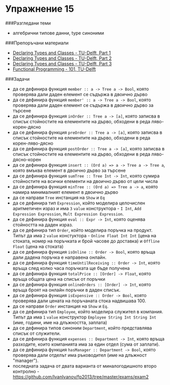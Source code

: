 Упражнение 15
=========

###Разгледани теми
- алгебрични типове данни, type синоними

###Препоръчани материали
- [Declaring Types and Classes - TU-Delft, Part 1](http://delftxdownloads.tudelft.nl/FP101x-FunctionalProgramming/Week5/FP101x-chapter9-part1-video.720.mp4)
- [Declaring Types and Classes - TU-Delft, Part 2](http://delftxdownloads.tudelft.nl/FP101x-FunctionalProgramming/Week5/FP101x-chapter9-part2-video.720.mp4)
- [Declaring Types and Classes - TU-Delft, Part 3](http://delftxdownloads.tudelft.nl/FP101x-FunctionalProgramming/Week5/FP101x-chapter9-part3-video.720.mp4)
- [Functional Programming - 101, TU-Delft](https://github.com/fptudelft/FP101x-Content)

###Задачи
- да се дефинира функция `member :: a -> Tree a -> Bool`, която проверява дали даден елемент се съдържа в двоично дърво
- да се дефинира функция `member' :: a -> Tree a -> Bool`, която проверява дали даден елемент се съдържа в двоично дърво за търсене
- да се дефинира функция `inOrder :: Tree a -> [a]`, която записва в списък стойностите на елементите на дърво, обходени в реда ляво-корен-дясно
- да се дефинира функция `preOrder :: Tree a -> [a]`, която записва в списък стойностите на елементите на дърво, обходени в реда корен-ляво-дясно
- да се дефинира функция `postOrder :: Tree a -> [a]`, която записва в списък стойностите на елементите на дърво, обходени в реда ляво-дясно-корен
- да се дефинира функция `insert :: (Ord a) => a -> Tree a -> Tree a`, която вмъква елемент в двоично дърво за търсене
- да се дефинира функция `sumTree :: Tree Int -> Int`, която сумира стойностите на всички елементи на двоично дърво от цели числа
- да се дефинира функция `minTree :: (Ord a) => Tree a -> a`, която намира минималният елемент в двоично дърво
- да се направи `Tree` инстанция на `Show` и `Eq`
- да се дефинира тип `Expression`, който моделира целочислен аритметичен израз и има `3` `value` конструктора - `I Int`, `Add Expression Expression`, `Mult Expression Expression`.
- да се дефинира функция `eval :: Expr -> Int`, която оценява стойността на даден израз.
- да се дефинира тип `Order`, който моделира поръчка на продукт. Типът да има `2` `value` констуктора - `Online Float Int Int` (цена на стоката, номер на поръчката и брой часове до доставка) и `Offline Float` (цена на стоката)
- да се дефинира функция `isOnline :: Order -> Bool`, която връща дали дадена поръчка е направена онлайн.
- да се дефинира функция `timeUntilReceiving :: Order -> Int`, която връща след колко часа поръчката ще бъде получена
- да се дефинира функция `totalPrice :: [Order] -> Float`, която връща общата цена на списък от поръчки
- да се дефинира функция `onlineOrders :: [Order] -> Int`, която връща броят на онлайн поръчки в даден списък.
- да се дефинира функция `isExpensive :: Order -> Bool`, която проверява дали цената на поръчаната стока надвишава 100.
- да се направи `Order` инстанция на `Show` и `Eq`.
- да се дефинира тип `Employee`, който моделира служител в компания. Типът да има `1` `value` конструктор `Employee String Int String Int` (име, години, име на длъжността, заплата)
- да се дефинира типов синоним `Department`, който представлява списък от служители.
- да се дефинира функция `expenses :: Department -> Int`, която връща разходите, които компанията има за един отдел (сума от заплати).
- да се дефинира функция `hasManager :: Department -> Bool`, която проверява дали отделът има ръководител (име на длъжност "manager").
- последната задача от двата варианта от миналогодишното второ контролно - https://github.com/IvanIvanov/fp2013/tree/master/exams/exam2
